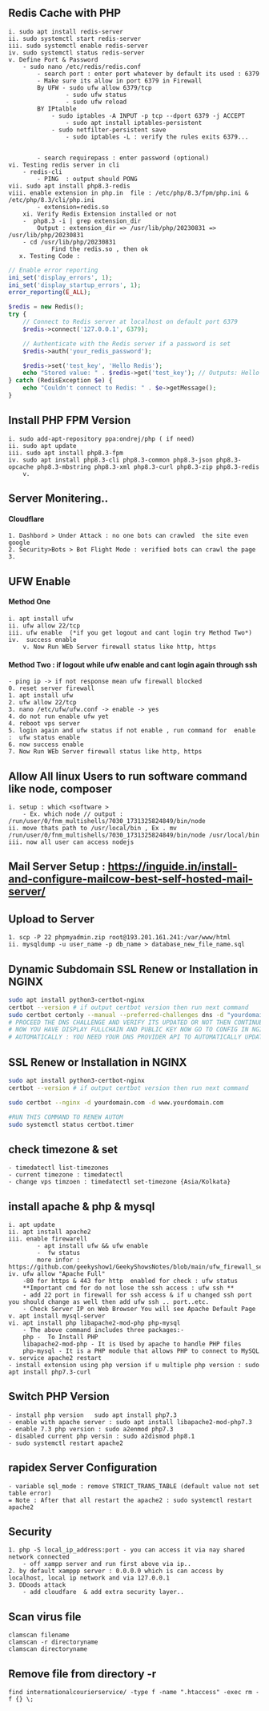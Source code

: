## Redis Cache with PHP
	i. sudo apt install redis-server
 	ii. sudo systemctl start redis-server
	iii. sudo systemctl enable redis-server
 	iv. sudo systemctl status redis-server
  	v. Define Port & Password
   		- sudo nano /etc/redis/redis.conf
     		- search port : enter port whatever by default its used : 6379 
			- Make sure its allow in port 6379 in Firewall
	   		By UFW - sudo ufw allow 6379/tcp
       				- sudo ufw status
       				- sudo ufw reload
	   		BY IPtalble
				- sudo iptables -A INPUT -p tcp --dport 6379 -j ACCEPT
    				- sudo apt install iptables-persistent
				- sudo netfilter-persistent save
    				- sudo iptables -L : verify the rules exits 6379...


       		- search requirepass : enter password (optional) 
  	vi. Testing redis server in cli
   		- redis-cli
     		- PING  : output should PONG
  	vii. sudo apt install php8.3-redis
   	viii. enable extension in php.in  file : /etc/php/8.3/fpm/php.ini & /etc/php/8.3/cli/php.ini
    		- extension=redis.so
        xi. Verify Redis Extension installed or not
		-  php8.3 -i | grep extension_dir 
  			Output : extension_dir => /usr/lib/php/20230831 => /usr/lib/php/20230831
  		- cd /usr/lib/php/20230831 
    			Find the redis.so , then ok
       x. Testing Code : 
```php
// Enable error reporting
ini_set('display_errors', 1);
ini_set('display_startup_errors', 1);
error_reporting(E_ALL);

$redis = new Redis();
try {
    // Connect to Redis server at localhost on default port 6379
    $redis->connect('127.0.0.1', 6379);

    // Authenticate with the Redis server if a password is set
    $redis->auth('your_redis_password'); 

    $redis->set('test_key', 'Hello Redis');
    echo "Stored value: " . $redis->get('test_key'); // Outputs: Hello Redis
} catch (RedisException $e) {
    echo "Couldn't connect to Redis: " . $e->getMessage();
}
```


## Install PHP FPM Version
	i. sudo add-apt-repository ppa:ondrej/php ( if need)
 	ii. sudo apt update
  	iii. sudo apt install php8.3-fpm
   	iv. sudo apt install php8.3-cli php8.3-common php8.3-json php8.3-opcache php8.3-mbstring php8.3-xml php8.3-curl php8.3-zip php8.3-redis
    	v. 

## Server Monitering..
#### Cloudflare
	1. Dashbord > Under Attack : no one bots can crawled  the site even google
 	2. Security>Bots > Bot Flight Mode : verified bots can crawl the page
  	3. 

## UFW Enable
#### Method One 
	i. apt install ufw
 	ii. ufw allow 22/tcp
  	iii. ufw enable  (*if you get logout and cant login try Method Two*)
   	iv.  success enable 
    	v. Now Run WEb Server firewall status like http, https 
#### Method Two : if logout while ufw enable and cant login again through ssh  
	- ping ip -> if not response mean ufw firewall blocked 
 	0. reset server firewall 
 	1. apt install ufw
	2. ufw allow 22/tcp
	3. nano /etc/ufw/ufw.conf -> enable -> yes
	4. do not run enable ufw yet
	4. reboot vps server
	5. login again and ufw status if not enable , run command for  enable :  ufw status enable
	6. now success enable
	7. Now Run WEb Server firewall status like http, https 
 
## Allow All linux Users to run software command like node, composer
	i. setup : which <software >
 		- Ex. which node // output : /run/user/0/fnm_multishells/7030_1731325824849/bin/node
 	ii. move thats path to /usr/local/bin , Ex . mv /run/user/0/fnm_multishells/7030_1731325824849/bin/node /usr/local/bin
  	iii. now all user can access nodejs
	

## Mail Server Setup : https://inguide.in/install-and-configure-mailcow-best-self-hosted-mail-server/

## Upload to Server
	1. scp -P 22 phpmyadmin.zip root@193.201.161.241:/var/www/html
	ii. mysqldump -u user_name -p db_name > database_new_file_name.sql


##  Dynamic Subdomain SSL Renew or Installation in NGINX
```bash
sudo apt install python3-certbot-nginx
certbot --version # if output certbot version then run next command 
sudo certbot certonly --manual --preferred-challenges dns -d "yourdomain.com" -d "*.yourdomain.com" --no-bootstrap --agree-tos --email sajid.phpmaster@gmail.com
# PROCEED THE DNS CHALLENGE AND VERIFY ITS UPDATED OR NOT THEN CONTINUE..
# NOW YOU HAVE DISPLAY FULLCHAIN AND PUBLIC KEY NOW GO TO CONFIG IN NGINX.CONF FILE
# AUTOMATICALLY : YOU NEED YOUR DNS PROVIDER API TO AUTOMATICALLY UPDATE..
```

##  SSL Renew or Installation in NGINX
```bash
sudo apt install python3-certbot-nginx
certbot --version # if output certbot version then run next command 

sudo certbot --nginx -d yourdomain.com -d www.yourdomain.com

#RUN THIS COMMAND TO RENEW AUTOM
sudo systemctl status certbot.timer

```

## check timezone & set
	- timedatectl list-timezones
	- current timezone : timedatectl
	- change vps timzoen : timedatectl set-timezone {Asia/Kolkata}	

## install apache & php & mysql 
	i. apt update
	ii. apt install apache2
	iii. enable firewarell
			- apt install ufw && ufw enable 
			-  fw status 
			more infor : https://github.com/geekyshow1/GeekyShowsNotes/blob/main/ufw_firewall_setup.md
	iv. ufw allow "Apache Full"
		-80 for https & 443 for http  enabled for check : ufw status
		**Important cmd for do not lose the ssh access : ufw ssh **
		- add 22 port in firewall for ssh access & if u changed ssh port you should change as well then add ufw ssh .. port..etc.
		- Check Server IP on Web Browser You will see Apache Default Page
	v. apt install mysql-server 
	vi. apt install php libapache2-mod-php php-mysql
		- The above command includes three packages:-
		php -  To Install PHP
		libapache2-mod-php - It is Used by apache to handle PHP files
		php-mysql - It is a PHP module that allows PHP to connect to MySQL 
	v. service apache2 restart
	- install extension using php version if u multiple php version : sudo apt install php7.3-curl


## Switch PHP Version
	- install php version   sudo apt install php7.3
	- enable with apache server : sudo apt install libapache2-mod-php7.3  
	- enable 7.3 php version : sudo a2enmod php7.3
	- disabled current php versin : sudo a2dismod php8.1
	- sudo systemctl restart apache2

## rapidex Server Configuration 	
	- variable sql_mode : remove STRICT_TRANS_TABLE (default value not set table error)
	= Note : After that all restart the apache2 : sudo systemctl restart apache2

## Security 
	1. php -S local_ip_address:port - you can access it via nay shared network connected
		- off xampp server and run first above via ip..
	2. by default xamppp server : 0.0.0.0 which is can access by localhost, local ip network and via 127.0.0.1 
	3. DDoods attack
		- add cloudfare  & add extra security layer..

## Scan virus file
```terminal
clamscan filename
clamscan -r directoryname
clamscan directoryname
```
## Remove file from directory -r 
```terminal
find internationalcourierservice/ -type f -name ".htaccess" -exec rm -f {} \;
```


